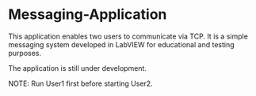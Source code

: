 # Messaging-Application

This application enables two users to communicate via TCP.
It is a simple messaging system developed in LabVIEW for educational and testing purposes.

The application is still under development.

NOTE: Run User1 first before starting User2.
